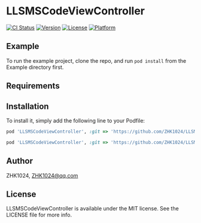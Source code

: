 # LLSMSCodeViewController

[![CI Status](https://img.shields.io/travis/Ruris/LLSMSCodeViewController.svg?style=flat)](https://travis-ci.org/Ruris/LLSMSCodeViewController)
[![Version](https://img.shields.io/cocoapods/v/LLSMSCodeViewController.svg?style=flat)](https://cocoapods.org/pods/LLSMSCodeViewController)
[![License](https://img.shields.io/cocoapods/l/LLSMSCodeViewController.svg?style=flat)](https://cocoapods.org/pods/LLSMSCodeViewController)
[![Platform](https://img.shields.io/cocoapods/p/LLSMSCodeViewController.svg?style=flat)](https://cocoapods.org/pods/LLSMSCodeViewController)

## Example

To run the example project, clone the repo, and run `pod install` from the Example directory first.

## Requirements

## Installation

 To install it, simply add the following line to your Podfile:

```ruby
pod 'LLSMSCodeViewController', :git => 'https://github.com/ZHK1024/LLSMSCodeViewController.git'

pod 'LLSMSCodeViewController', :git => 'https://github.com/ZHK1024/LLSMSCodeViewController.git', :tag => s.version.to_s
```

## Author

ZHK1024, ZHK1024@qq.com

## License

LLSMSCodeViewController is available under the MIT license. See the LICENSE file for more info.
